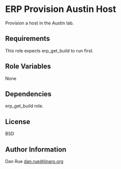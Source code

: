 ERP Provision Austin Host
=========================

Provision a host in the Austin lab.

Requirements
------------

This role expects erp_get_build to run first.

Role Variables
--------------

None

Dependencies
------------

erp_get_build role.

License
-------

BSD

Author Information
------------------

Dan Rue <dan.rue@linaro.org>
